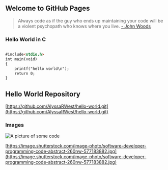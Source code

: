 ## Welcome to GitHub Pages

> Always code as if the guy who ends up maintaining your code
> will be a violent psychopath who knows where you live.
> [- John Woods](https://www.goodreads.com/quotes/tag/programming)





### Hello World in C


```markdown

#include<stdio.h> 
int main(void)
{
	printf("hello world\n"); 
	return 0; 
}

```

## Hello World Repository

[https://github.com/AlyssaRWest/hello-world.git](https://github.com/AlyssaRWest/hello-world.git)

### Images

![A picture of some code](https://image.shutterstock.com/image-photo/software-developer-programming-code-abstract-260nw-577183882.jpg)

[https://image.shutterstock.com/image-photo/software-developer-programming-code-abstract-260nw-577183882.jpg](https://image.shutterstock.com/image-photo/software-developer-programming-code-abstract-260nw-577183882.jpg)


